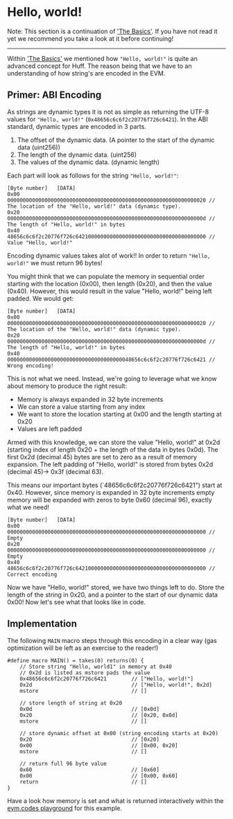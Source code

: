 # Hello, world!

Note: This section is a continuation of ['The Basics'](/tutorial/the-basics/). If you have not read it yet we recommend you take a look at it before continuing!

---


Within ['The Basics'](/tutorial/the-basics/) we mentioned how `"Hello, world!"` is quite an advanced concept for Huff. The reason being that we have to an understanding of how string's are encoded in the EVM.
## Primer: ABI Encoding 
As strings are dynamic types it is not as simple as returning the UTF-8 values for `"Hello, world!"` (`0x48656c6c6f2c20776f726c6421`). In the ABI standard, dynamic types are encoded in 3 parts.
1. The offset of the dynamic data. (A pointer to the start of the dynamic data (uint256))
2. The length of the dynamic data. (uint256)
3. The values of the dynamic data. (dynamic length)

Each part will look as follows for the string `"Hello, world!"`:
```
[Byte number]   [DATA]    
0x00            0000000000000000000000000000000000000000000000000000000000000020 // The location of the "Hello, world!" data (dynamic type).
0x20            000000000000000000000000000000000000000000000000000000000000000d // The length of "Hello, world!" in bytes
0x40            48656c6c6f2c20776f726c642100000000000000000000000000000000000000 // Value "Hello, world!"
```

Encoding dynamic values takes alot of work!! In order to return `"Hello, world!"` we must return 96 bytes!

You might think that we can populate the memory in sequential order starting with the location (0x00), then length (0x20), and then the value (0x40). However, this would result in the value "Hello, world!" being left padded. We would get: 
```
[Byte number]   [DATA]    
0x00            0000000000000000000000000000000000000000000000000000000000000020 // The location of the "Hello, world!" data (dynamic type).
0x20            000000000000000000000000000000000000000000000000000000000000000d // The length of "Hello, world!" in bytes
0x40            0000000000000000000000000000000000000048656c6c6f2c20776f726c6421 // Wrong encoding!
```
This is not what we need. Instead, we're going to leverage what we know about memory to produce the right result:
- Memory is always expanded in 32 byte increments
- We can store a value starting from any index
- We want to store the location starting at 0x00 and the length starting at 0x20
- Values are left padded

Armed with this knowledge, we can store the value "Hello, world!" at 0x2d (starting index of length 0x20 + the length of the data in bytes 0x0d). The first 0x2d (decimal 45) bytes are set to zero as a result of memory expansion. The left padding of "Hello, world!" is stored from bytes 0x2d (decimal 45)-> 0x3f (decimal 63).

This means our important bytes (`48656c6c6f2c20776f726c6421") start at 0x40. However, since memory is expanded in 32 byte increments empty memory will be expanded with zeros to byte 0x60 (decimal 96), exactly what we need! 
```
[Byte number]   [DATA]    
0x00            0000000000000000000000000000000000000000000000000000000000000000 // Empty
0x20            0000000000000000000000000000000000000000000000000000000000000000 // Empty
0x40            48656c6c6f2c20776f726c642100000000000000000000000000000000000000 // Correct encoding 
```

Now we have "Hello, world!" stored, we have two things left to do. Store the length of the string in 0x20, and a pointer to the start of our dynamic data 0x00! Now let's see what that looks like in code.

## Implementation
The following `MAIN` macro steps through this encoding in a clear way (gas optimization will be left as an exercise to the reader!)
```
#define macro MAIN() = takes(0) returns(0) {
    // Store string "Hello, world1" in memory at 0x40
    // 0x2d is listed as mstore pads the value
    0x48656c6c6f2c20776f726c6421        // ["Hello, world!"]
    0x2d                                // ["Hello, world!", 0x2d]
    mstore                              // []

    // store length of string at 0x20
    0x0d                                // [0x0d]
    0x20                                // [0x20, 0x0d]
    mstore                              // []
    
    // store dynamic offset at 0x00 (string encoding starts at 0x20)
    0x20                                // [0x20]
    0x00                                // [0x00, 0x20]
    mstore                              // []

    // return full 96 byte value
    0x60                                // [0x60]
    0x00                                // [0x00, 0x60]
    return                              // []
}
```

Have a look how memory is set and what is returned interactively within the [evm.codes playground](https://www.evm.codes/playground?unit=Wei&codeType=Bytecode&code='6c48656c6c6f2c20776f726c6421~2dz0d~20z20~00z~~00f3'~60z52~%01z~_) for this example.
